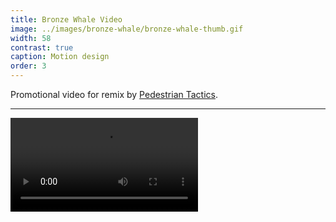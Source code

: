 ```yaml
---
title: Bronze Whale Video
image: ../images/bronze-whale/bronze-whale-thumb.gif
width: 58
contrast: true
caption: Motion design
order: 3
---
```


Promotional video for remix by [Pedestrian Tactics](https://pedestriantactics.com).

---

<video controls src="images/bronze-whale/bronze-whale-video.mp4"></video>